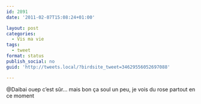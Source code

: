 ```yaml
---
id: 2891
date: '2011-02-07T15:08:24+01:00'

layout: post
categories:
  - Vis ma vie
tags:
  - tweet
format: status
publish_social: no
guid: 'http://tweets.local/?birdsite_tweet=34629556052697088'

---
```


@Daibai ouep c’est sûr… mais bon ça soul un peu, je vois du rose partout en ce moment